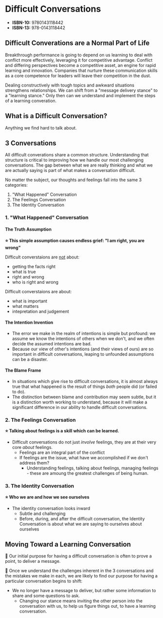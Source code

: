 # Difficult Conversations

* **ISBN-10:** 9780143118442
* **ISBN-13:** 978-0143118442

## Difficult Converations are a Normal Part of Life

Breakthrough performance is going to depend on us learning to deal with conflict more effectively, leveraging it for competitive advantage.  Conflict and differing perspectives become a competitive asset, an engine for rapid learning and innovation.  Companies that nurture these communication skills as a core competence for leaders will leave their competition in the dust.

Dealing constructively with tough topics and awkward situations strengthens relationships.  We can shift from a "message delivery stance" to a "learning stance."  Only then can we understand and implement the steps of a learning converation.

## What is a Difficult Conversation?

Anything we find hard to talk about.

## 3 Conversations

All difficult converations share a common structure.  Understanding that structure is critical to improving how we handle our most challenging conversations.  The gap between what we are really thinking and what we are actually saying is part of what makes a conversation difficult.

No matter the subject, our thoughts and feelings fall into the same 3 categories:

1. "What Happened" Conversation
2. The Feelings Conversation
3. The Identity Conversation

### 1. "What Happened" Conversation

#### The Truth Assumption

**⭐️ This simple assumption causes endless grief: "I am right, you are wrong"**

Difficult converstaions are <u>not</u> about:
* getting the facts right
* what is true
* right and wrong
* who is right and wrong

Difficult converstaions are about:
* what is important
* what matters
* intepretation and judgement

#### The Intention Invention

* The error we make in the realm of intentions is simple but profound: we assume we know the intentions of others when we don't, and we often decide the assumed intentions are bad.
* Because our view of other's intentions (and their views of ours) are so important in difficult conversations, leaping to unfounded assumptions can be a disaster.

#### The Blame Frame

* In situations which give rise to difficult conversations, it is almost always true that what happened is the result of things *both* people did (or failed to do).
* The distinction between blame and contribution may seem subtle, but it is a distinction worth working to understand, because it will make a significant difference in our ability to handle difficult conversations.

### 2. The Feelings Conversation

**⭐️ Talking about feelings is a skill which can be learned.**

* Difficult conversations do not just *involve* feelings, they are at their very core *about* feelings.
  * Feelings are an integral part of the conflict
  * If feelings are the issue, what have we accomplished if we don't address them?
    * Understanding feelings, talking about feelings, managing feelings - these are amoung the greatest challenges of being human.

### 3. The Identity Conversation

**⭐️ Who we are and how we see ourselves**

* The identity conversation looks inward
  * Subtle and challenging
  * Before, during, and after the difficult conversation, the Identity Conversation is about what we are saying to ourselves about ourselves

## Moving Toward a Learning Conversation

🙁 Our initial purpose for having a difficult conversation is often to prove a point, to deliver a message.

🙂 Once we understand the challenges inherent in the 3 conversations and the mistakes we make in each, we are likely to find our purpose for having a particular conversation begins to shift:
* We no longer have a message to deliver, but rather some information to share and some questions to ask.
  * Changing our stance means inviting the other person into the conversation with us, to help us figure things out, to have a learning conversation.